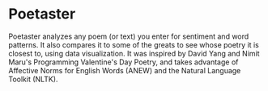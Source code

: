 # Poetaster

Poetaster analyzes any poem (or text) you enter for sentiment and word patterns. It also compares it to some of the greats to see whose poetry it is closest to, using data visualization. It was inspired by David Yang and Nimit Maru's Programming Valentine's Day Poetry, and takes advantage of Affective Norms for English Words (ANEW) and the Natural Language Toolkit (NLTK).
